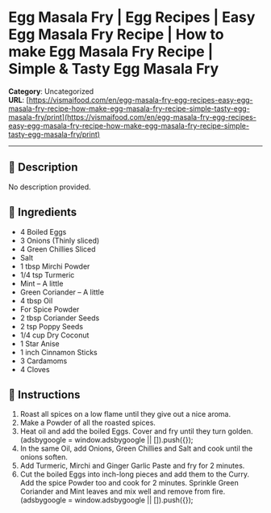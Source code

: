 # Egg Masala Fry | Egg Recipes | Easy Egg Masala Fry Recipe | How to make Egg Masala Fry Recipe | Simple & Tasty Egg Masala Fry

**Category**: Uncategorized  
**URL**: [https://vismaifood.com/en/egg-masala-fry-egg-recipes-easy-egg-masala-fry-recipe-how-make-egg-masala-fry-recipe-simple-tasty-egg-masala-fry/print](https://vismaifood.com/en/egg-masala-fry-egg-recipes-easy-egg-masala-fry-recipe-how-make-egg-masala-fry-recipe-simple-tasty-egg-masala-fry/print)  


---

## 📝 Description
No description provided.



## 🧂 Ingredients
- 4 Boiled Eggs
- 3 Onions (Thinly sliced)
- 4 Green Chillies Sliced
- Salt
- 1 tbsp Mirchi Powder
- 1/4 tsp Turmeric
- Mint – A little
- Green Coriander – A little
- 4 tbsp Oil
- For Spice Powder
- 2 tbsp Coriander Seeds
- 2 tsp Poppy Seeds
- 1/4 cup Dry Coconut
- 1 Star Anise
- 1 inch Cinnamon Sticks
- 3 Cardamoms
- 4 Cloves

## 🍳 Instructions
1. Roast all spices on a low flame until they give out a nice aroma.
2. Make a Powder of all the roasted spices.
3. Heat oil and add the boiled Eggs. Cover and fry until they turn golden. (adsbygoogle = window.adsbygoogle || []).push({});
4. In the same Oil, add Onions, Green Chillies and Salt and cook until the onions soften.
5. Add Turmeric, Mirchi and Ginger Garlic Paste and fry for 2 minutes.
6. Cut the boiled Eggs into inch-long pieces and add them to the Curry. Add the spice Powder too and cook for 2 minutes. Sprinkle Green Coriander and Mint leaves and mix well and remove from fire. (adsbygoogle = window.adsbygoogle || []).push({});


